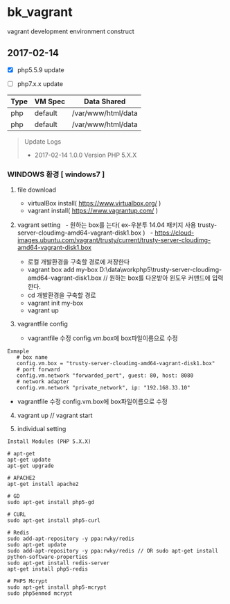 # bk_vagrant
vagrant development environment construct


## 2017-02-14
- [X] php5.5.9 update
- [ ] php7.x.x update


Type | VM Spec | Data Shared
------------ | ------------- | -------------
php | default | /var/www/html/data
php | default | /var/www/html/data



> Update Logs
> - 2017-02-14 1.0.0 Version PHP 5.X.X


### WINDOWS 환경 [ windows7 ]

1. file download
   - virtualBox install( https://www.virtualbox.org/ )
   - vagrant install( https://www.vagrantup.com/ )

2. vagrant setting
   - 원하는 box를 는다( ex-우분투 14.04 패키지 사용 trusty-server-cloudimg-amd64-vagrant-disk1.box )
   - https://cloud-images.ubuntu.com/vagrant/trusty/current/trusty-server-cloudimg-amd64-vagrant-disk1.box
   - 로컬 개발환경을 구축할 경로에 저장한다
   - vagrant box add my-box D:\data\workphp5\trusty-server-cloudimg-amd64-vagrant-disk1.box // 원하는 box를 다운받아 윈도우 커맨드에 입력한다. 
   - cd 개발환경을 구축할 경로
   - vagrant init my-box
   - vagrant up


3. vagrantfile config
   - vagrantfile 수정 config.vm.box에 box파일이름으로 수정
```
Exmaple
   # box name
   config.vm.box = "trusty-server-cloudimg-amd64-vagrant-disk1.box"
   # port forward
   config.vm.network "forwarded_port", guest: 80, host: 8080
   # network adapter
   config.vm.network "private_network", ip: "192.168.33.10" 
```
   - vagrantfile 수정 config.vm.box에 box파일이름으로 수정  

4. vagrant up // vagrant start

5. individual setting


```
Install Modules (PHP 5.X.X)

# apt-get
apt-get update
apt-get upgrade

# APACHE2
apt-get install apache2

# GD
sudo apt-get install php5-gd

# CURL
sudo apt-get install php5-curl

# Redis
sudo add-apt-repository -y ppa:rwky/redis
sudo apt-get update
sudo add-apt-repository -y ppa:rwky/redis // OR sudo apt-get install python-software-properties
sudo apt-get install redis-server
apt-get install php5-redis

# PHP5 Mcrypt
sudo apt-get install php5-mcrypt
sudo php5enmod mcrypt

```
